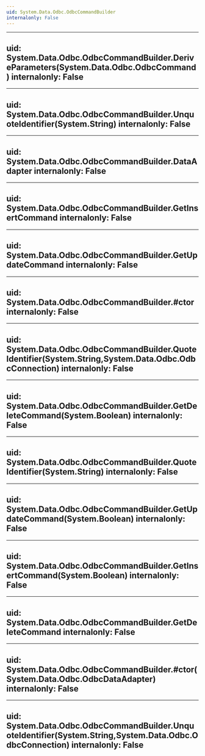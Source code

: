 ```yaml
---
uid: System.Data.Odbc.OdbcCommandBuilder
internalonly: False
---
```


---
uid: System.Data.Odbc.OdbcCommandBuilder.DeriveParameters(System.Data.Odbc.OdbcCommand)
internalonly: False
---

---
uid: System.Data.Odbc.OdbcCommandBuilder.UnquoteIdentifier(System.String)
internalonly: False
---

---
uid: System.Data.Odbc.OdbcCommandBuilder.DataAdapter
internalonly: False
---

---
uid: System.Data.Odbc.OdbcCommandBuilder.GetInsertCommand
internalonly: False
---

---
uid: System.Data.Odbc.OdbcCommandBuilder.GetUpdateCommand
internalonly: False
---

---
uid: System.Data.Odbc.OdbcCommandBuilder.#ctor
internalonly: False
---

---
uid: System.Data.Odbc.OdbcCommandBuilder.QuoteIdentifier(System.String,System.Data.Odbc.OdbcConnection)
internalonly: False
---

---
uid: System.Data.Odbc.OdbcCommandBuilder.GetDeleteCommand(System.Boolean)
internalonly: False
---

---
uid: System.Data.Odbc.OdbcCommandBuilder.QuoteIdentifier(System.String)
internalonly: False
---

---
uid: System.Data.Odbc.OdbcCommandBuilder.GetUpdateCommand(System.Boolean)
internalonly: False
---

---
uid: System.Data.Odbc.OdbcCommandBuilder.GetInsertCommand(System.Boolean)
internalonly: False
---

---
uid: System.Data.Odbc.OdbcCommandBuilder.GetDeleteCommand
internalonly: False
---

---
uid: System.Data.Odbc.OdbcCommandBuilder.#ctor(System.Data.Odbc.OdbcDataAdapter)
internalonly: False
---

---
uid: System.Data.Odbc.OdbcCommandBuilder.UnquoteIdentifier(System.String,System.Data.Odbc.OdbcConnection)
internalonly: False
---
